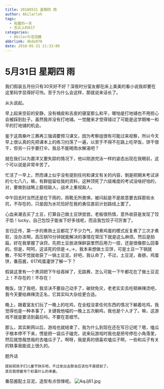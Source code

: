 ```yaml
---
title: 20180531 星期四 雨
author: Akilarlxh
tags:
  - 有趣的一天
  - 舌尖上的617
categories:
  - Akilarの泡泡糖
abbrlink: 4bda978
date: 2018-05-31 21:33:00
---
```

# 5月31日 星期四 雨

我们假装五月份只有30天好不好？深夜时分室友都在床上美美的看小说我却要在这里码字显得好可怜。至于为什么会这样，那就说来话长了。

从头说起。

早上起来空前的安静，没有楠皮和吉皮的寝室那么和平，哪怕是打地铺也不用担心会被踩到肚子。虽然我并没有打地铺。一觉醒来才觉得错过了可能是这学期唯一和平的打地铺的机会。

鉴于这周桑叶三赛再三强调要预习课文，因为考察组很有可能过来视察，所以今天早上很认真的先把课本上的练习扫荡了一遍，以至于不得不在路上吃早饭，饼干很干，但另一只手要打伞，我总不能喝雨水解渴吧？

就在我们以为嘉洋又要失踪的情况下，他以刚游完泳一样的姿态出现在我眼前，这个可以说是非常辛苦了。

忙活了一早上，然而课上似乎没有提到任何和课文有关的内容，倒是把期末考试讲的七七八八，嘛，有群姐留给我的资料，这种顶死了六级难度的考试没啥好怕的，对，要做到战略上藐视敌人，战术上重视敌人。

中午回去时当然还是在下雨的，雨靴无所畏惧，被问起是不是故意要去踩那些水坑，不存在的，只是因为水坑恰好在我的勇往直前计划路线上罢了。

心血来潮去买了土豆，打算自己做土豆饼尝尝。老板很热情，意外收获是发现了饺子馅！lucky，自己包饺子能省下好多钱呢，而且我包饺子可厉害了。

言归正传，第一步的煮熟土豆都花了不少力气，用煮鸡蛋的模式反复煮了三次才煮软，没办法啊，高压锅10分钟就能解决的事情在常压下就是这么麻烦。然后是拍扁，好在我掌握了诀窍，先把土豆放进保鲜袋里然后用力一捏，还是很像那么回事的。但是，呵呵，这该死的但是→_→，我本来想做土豆饼，可是土豆一下锅就散，不知不觉就收获了一锅土豆泥。好吧，我认命了，不过，土豆泥，香肠，鸡蛋饼，番茄酱，617鸡蛋灌饼了解一下？

假装这里有一个黑洞把下午给吞掉了，无路赛，怎么可能一下午都花在了做土豆泥上！不存在的！不存在！

晚饭，饶了我吧，我坚决不要自己动手了，破财免灾，老老实实去吃顿麻辣烫吧，我今天要给麻辣烫正名，它其实叫大杂烩更合适。

晚上，跟着室友们玩了一晚上的吃鸡，在全程没拿任何东西的情况下躺着吃鸡，我觉得也是一种本事了，关键我他喵的一晚上五次躺鸡，我也是个人才了。嘛，这游戏不就是要活到最后吗，不要在意细节。

那么，其实断网以后，游戏也就结束了，我为什么到现在还在写日记呢？嗯，嗑瓜子根本停不下来，愣是把一袋瓜子磕完，说来玩游戏时我也是把号停在小角落里，然后就悠哉悠哉的去嗑瓜子了。啊呀，我是真的很喜欢嗑瓜子啊，一些和瓜子有关的轶事我能说上很久的。

题外话
```
提前祝孩子们儿童节快乐吧，不过发出去那会应该也不是提前了。
其实我想着写个彩蛋什么的来着。
```
番茄酱配土豆泥，造型有点惊悚呢。
![AqJj61.jpg](https://s2.ax1x.com/2019/04/12/AqJj61.jpg)

